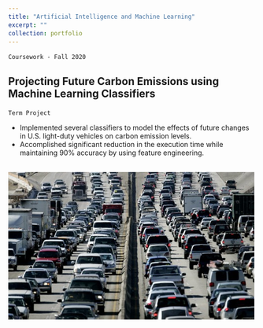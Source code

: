 ```yaml
---
title: "Artificial Intelligence and Machine Learning"
excerpt: ""
collection: portfolio
---
```


`Coursework - Fall 2020`

## Projecting Future Carbon Emissions using Machine Learning Classifiers
`Term Project`

* Implemented several classifiers to model the effects of future changes in U.S. light-duty vehicles on carbon emission levels.
* Accomplished significant reduction in the execution time while maintaining 90% accuracy by using feature engineering.

<br/><img src='/images/aiml_adobespark.jpeg'>